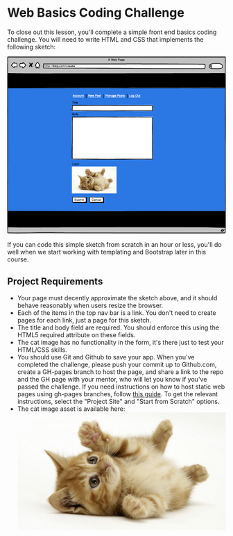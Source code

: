 [//]: <> (author: Benjamin White)
[//]: <> (type: challenge)
[//]: <> (time: 120)

# Web Basics Coding Challenge

To close out this lesson, you'll complete a simple front end basics coding challenge. You will need to write HTML and CSS that implements the following sketch:

<img src="web-basics-challenge.png" alt="">

If you can code this simple sketch from scratch in an hour or less, you'll do well when we start working with templating and Bootstrap later in this course.

## Project Requirements

*   Your page must decently approximate the sketch above, and it should behave reasonably when users resize the browser.
*   Each of the items in the top nav bar is a link. You don't need to create pages for each link, just a page for this sketch.
*   The title and body field are required. You should enforce this using the HTML5 required attribute on these fields.
*   The cat image has no functionality in the form, it's there just to test your HTML/CSS skills. 
*	You should use Git and Github to save your app. When you've completed the challenge, please push your commit up to Github.com, create a GH-pages branch to host the page, and share a link to the repo and the GH page with your mentor, who will let you know if you've passed the challenge. If you need instructions on how to host static web pages using gh-pages branches, follow [this guide](https://pages.github.com/). To get the relevant instructions, select the "Project Site" and "Start from Scratch" options.
*    The cat image asset is available here: <img src="cats.jpg" alt="">

